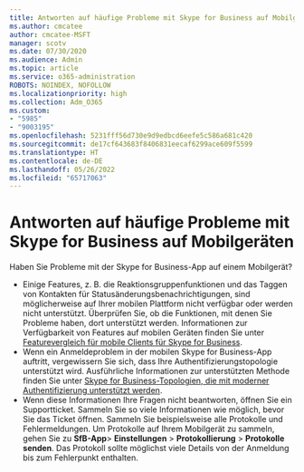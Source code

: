```yaml
---
title: Antworten auf häufige Probleme mit Skype for Business auf Mobilgeräten
ms.author: cmcatee
author: cmcatee-MSFT
manager: scotv
ms.date: 07/30/2020
ms.audience: Admin
ms.topic: article
ms.service: o365-administration
ROBOTS: NOINDEX, NOFOLLOW
ms.localizationpriority: high
ms.collection: Adm_O365
ms.custom:
- "5985"
- "9003195"
ms.openlocfilehash: 5231fff56d730e9d9edbcd6eefe5c586a681c420
ms.sourcegitcommit: de17cf643683f8406831eecaf6299ace609f5599
ms.translationtype: HT
ms.contentlocale: de-DE
ms.lasthandoff: 05/26/2022
ms.locfileid: "65717063"
---
```

# <a name="answers-to-common-issues-with-skype-for-business-for-mobile"></a>Antworten auf häufige Probleme mit Skype for Business auf Mobilgeräten

Haben Sie Probleme mit der Skype for Business-App auf einem Mobilgerät?

- Einige Features, z. B. die Reaktionsgruppenfunktionen und das Taggen von Kontakten für Statusänderungsbenachrichtigungen, sind möglicherweise auf Ihrer mobilen Plattform nicht verfügbar oder werden nicht unterstützt. Überprüfen Sie, ob die Funktionen, mit denen Sie Probleme haben, dort unterstützt werden. Informationen zur Verfügbarkeit von Features auf mobilen Geräten finden Sie unter [Featurevergleich für mobile Clients für Skype for Business](https://technet.microsoft.com/library/Dn951412.aspx).
- Wenn ein Anmeldeproblem in der mobilen Skype for Business-App auftritt, vergewissern Sie sich, dass Ihre Authentifizierungstopologie unterstützt wird. Ausführliche Informationen zur unterstützten Methode finden Sie unter [Skype for Business-Topologien, die mit moderner Authentifizierung unterstützt werden](https://docs.microsoft.com/skypeforbusiness/plan-your-deployment/modern-authentication/topologies-supported).  
- Wenn diese Informationen Ihre Fragen nicht beantworten, öffnen Sie ein Supportticket. Sammeln Sie so viele Informationen wie möglich, bevor Sie das Ticket öffnen. Sammeln Sie beispielsweise alle Protokolle und Fehlermeldungen. Um Protokolle auf Ihrem Mobilgerät zu sammeln, gehen Sie zu  **SfB-App**>  **Einstellungen** >  **Protokollierung** >  **Protokolle senden**. Das Protokoll sollte möglichst viele Details von der Anmeldung bis zum Fehlerpunkt enthalten.
